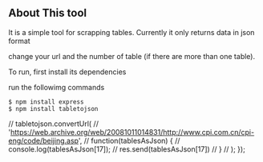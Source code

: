 ## About This tool
It is a simple tool for scrapping tables. Currently it only returns data in json format

change your url and the number of table (if there are more than one table).

To run, first install its dependencies

run the followimg commands

    $ npm install express
    $ npm install tabletojson

//   tabletojson.convertUrl(
//     'https://web.archive.org/web/20081011014831/http://www.cpi.com.cn/cpi-eng/code/beijing.asp',
//     function(tablesAsJson) {
//         console.log(tablesAsJson[17]);
//         res.send(tablesAsJson[17])
//     }
// );
});